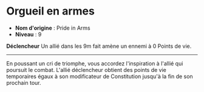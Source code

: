 # Orgueil en armes

 * **Nom d'origine** : Pride in Arms
 * **Niveau** : 9


<p><span id="ctl00_MainContent_DetailedOutput"><strong>Déclencheur</strong> Un allié dans les 9m fait amène un ennemi à 0 Points de vie.<br></span></p>
<hr>
<p>En poussant un cri de triomphe, vous accordez l'inspiration à l'allié qui poursuit le combat. L'allié déclencheur obtient des points de vie temporaires égaux à son modificateur de Constitution jusqu'à la fin de son prochain tour.&nbsp;</p>
